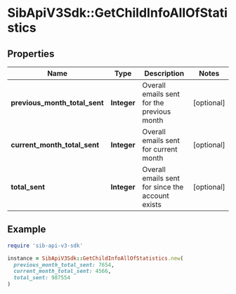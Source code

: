 # SibApiV3Sdk::GetChildInfoAllOfStatistics

## Properties

| Name | Type | Description | Notes |
| ---- | ---- | ----------- | ----- |
| **previous_month_total_sent** | **Integer** | Overall emails sent for the previous month | [optional] |
| **current_month_total_sent** | **Integer** | Overall emails sent for current month | [optional] |
| **total_sent** | **Integer** | Overall emails sent for since the account exists | [optional] |

## Example

```ruby
require 'sib-api-v3-sdk'

instance = SibApiV3Sdk::GetChildInfoAllOfStatistics.new(
  previous_month_total_sent: 7654,
  current_month_total_sent: 4566,
  total_sent: 987554
)
```

